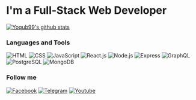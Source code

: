 # I'm a Full-Stack Web Developer
[![Yoqub99's github stats ](https://github-readme-stats.vercel.app/api?username=Yoqub99&show_icons=true&theme=dark)](https://github.com/anuraghazra/github-readme-stats)


### Languages and Tools

![HTML](https://img.shields.io/badge/HTML-090909?style=for-the-badge&logo=HTML5&logoColor=E34F26) ![CSS](https://img.shields.io/badge/CSS-090909?style=for-the-badge&logo=CSS3&logoColor=1572B6) ![JavaScript](https://img.shields.io/badge/JavaScript-090909?style=for-the-badge&logo=JavaScript&logoColor=F7DF1E) ![React.js](https://img.shields.io/badge/React-090909?style=for-the-badge&logo=React&logoColor=61DAFB) 
![Node.js](https://img.shields.io/badge/Node.js-090909?style=for-the-badge&logo=Node.js&logoColor=339933) ![Express](https://img.shields.io/badge/Express-090909?style=for-the-badge&logo=Express&logoColor=fff) ![GraphQL](https://img.shields.io/badge/Graphql-090909?style=for-the-badge&logo=Graphql&logoColor=E434AA) ![PostgreSQL](https://img.shields.io/badge/PostgreSQL-090909?style=for-the-badge&logo=PostgreSQL&logoColor=4169E1) ![MongoDB](https://img.shields.io/badge/MongoDb-090909?style=for-the-badge&logo=MongoDb&logoColor=47A248)
### Follow me
 
 [![Facebook](https://img.shields.io/badge/Facebook-090909?style=for-the-badge&logo=Facebook&logoColor=#1DA1F2)](https://www.facebook.com/profile.php?id=100049694828436)  [![Telegram](https://img.shields.io/badge/Telegram-090909?style=for-the-badge&logo=Telegram&logoColor=#1DA1F2)](https://t.me/uk_valiev) [![Youtube](https://img.shields.io/badge/Youtube-090909?style=for-the-badge&logo=Youtube&logoColor=FF0000)](https://www.youtube.com/channel/UCpmcqmGke_Ax2-RA4DjcPqw)
